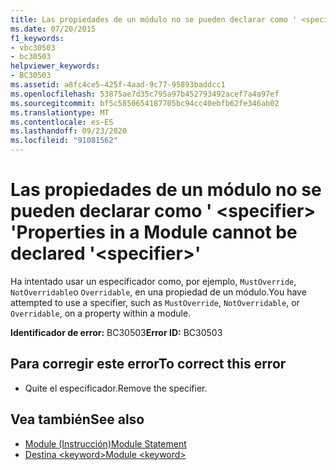 ```yaml
---
title: Las propiedades de un módulo no se pueden declarar como ' <specifier> '
ms.date: 07/20/2015
f1_keywords:
- vbc30503
- bc30503
helpviewer_keywords:
- BC30503
ms.assetid: a8fc4ce5-425f-4aad-9c77-95893baddcc1
ms.openlocfilehash: 53875ae7d35c795a97b452793492acef7a4a97ef
ms.sourcegitcommit: bf5c5850654187705bc94cc40ebfb62fe346ab02
ms.translationtype: MT
ms.contentlocale: es-ES
ms.lasthandoff: 09/23/2020
ms.locfileid: "91081562"
---
```

# <a name="properties-in-a-module-cannot-be-declared-specifier"></a><span data-ttu-id="db025-102">Las propiedades de un módulo no se pueden declarar como ' \<specifier> '</span><span class="sxs-lookup"><span data-stu-id="db025-102">Properties in a Module cannot be declared '\<specifier>'</span></span>

<span data-ttu-id="db025-103">Ha intentado usar un especificador como, por ejemplo, `MustOverride`, `NotOverridable`o `Overridable`, en una propiedad de un módulo.</span><span class="sxs-lookup"><span data-stu-id="db025-103">You have attempted to use a specifier, such as `MustOverride`, `NotOverridable`, or `Overridable`, on a property within a module.</span></span>  
  
 <span data-ttu-id="db025-104">**Identificador de error:** BC30503</span><span class="sxs-lookup"><span data-stu-id="db025-104">**Error ID:** BC30503</span></span>  
  
## <a name="to-correct-this-error"></a><span data-ttu-id="db025-105">Para corregir este error</span><span class="sxs-lookup"><span data-stu-id="db025-105">To correct this error</span></span>  
  
- <span data-ttu-id="db025-106">Quite el especificador.</span><span class="sxs-lookup"><span data-stu-id="db025-106">Remove the specifier.</span></span>  
  
## <a name="see-also"></a><span data-ttu-id="db025-107">Vea también</span><span class="sxs-lookup"><span data-stu-id="db025-107">See also</span></span>

- [<span data-ttu-id="db025-108">Module (Instrucción)</span><span class="sxs-lookup"><span data-stu-id="db025-108">Module Statement</span></span>](../language-reference/statements/module-statement.md)
- [<span data-ttu-id="db025-109">Destina \<keyword></span><span class="sxs-lookup"><span data-stu-id="db025-109">Module \<keyword></span></span>](../language-reference/modifiers/module-keyword.md)
